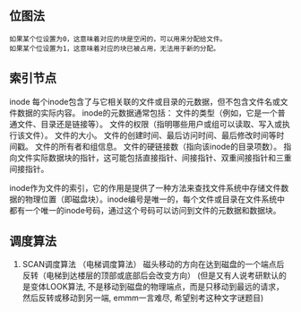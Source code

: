 
## 位图法
    如果某个位设置为0，这意味着对应的块是空闲的，可以用来分配给文件。
    如果某个位设置为1，这意味着对应的块已被占用，无法用于新的分配。



## 索引节点
inode
每个inode包含了与它相关联的文件或目录的元数据，但不包含文件名或文件数据的实际内容。
inode的元数据通常包括：
    文件的类型（例如，它是一个普通文件、目录还是链接等）。
    文件的权限（指明哪些用户或组可以读取、写入或执行该文件）。
    文件的大小。
    文件的创建时间、最后访问时间、最后修改时间等时间戳。
    文件的所有者和组信息。
    文件的硬链接数（指向该inode的目录项数）。
    指向文件实际数据块的指针，这可能包括直接指针、间接指针、双重间接指针和三重间接指针。

inode作为文件的索引，它的作用是提供了一种方法来查找文件系统中存储文件数据的物理位置（即磁盘块）。inode编号是唯一的，每个文件或目录在文件系统中都有一个唯一的inode号码，通过这个号码可以访问到文件的元数据和数据块。




## 调度算法
1. SCAN调度算法 （电梯调度算法）
磁头移动的方向在达到磁盘的一个端点后反转（电梯到达楼层的顶部或底部后会改变方向）
(但是又有人说考研默认的是变体LOOK算法, 不是移动到磁盘的物理端点，而是只移动到最远的请求，然后反转或移动到另一端, emmm一言难尽, 希望别考这种文字谜题目)